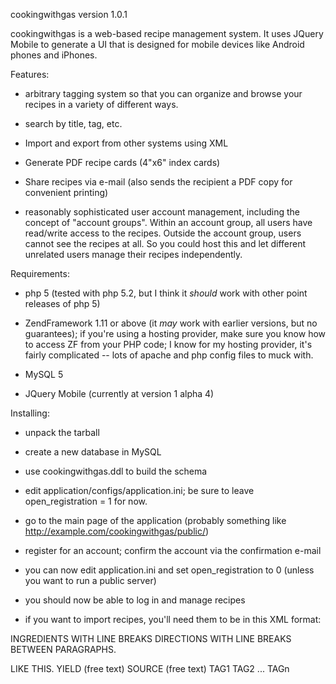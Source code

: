 cookingwithgas
version 1.0.1

cookingwithgas is a web-based recipe management system.  It uses JQuery 
Mobile to generate a UI that is designed for mobile devices like Android 
phones and iPhones.

Features:

- arbitrary tagging system so that you can organize and browse your
  recipes in a variety of different ways.
  
- search by title, tag, etc.

- Import and export from other systems using XML

- Generate PDF recipe cards (4"x6" index cards)

- Share recipes via e-mail (also sends the recipient a PDF copy for
  convenient printing)

- reasonably sophisticated user account management, including the concept
  of "account groups".  Within an account group, all users have read/write
  access to the recipes.  Outside the account group, users cannot see the
  recipes at all.  So you could host this and let different unrelated users
  manage their recipes independently.

Requirements:

- php 5 (tested with php 5.2, but I think it *should* work with other
  point releases of php 5)

- ZendFramework 1.11 or above (it *may* work with earlier versions, but
  no guarantees); if you're using a hosting provider, make sure you know
  how to access ZF from your PHP code; I know for my hosting provider, it's
  fairly complicated -- lots of apache and php config files to muck with.

- MySQL 5

- JQuery Mobile (currently at version 1 alpha 4)

Installing:

- unpack the tarball

- create a new database in MySQL

- use cookingwithgas.ddl to build the schema

- edit application/configs/application.ini; be sure to leave
  open_registration = 1 for now.

- go to the main page of the application (probably something like
  http://example.com/cookingwithgas/public/)

- register for an account; confirm the account via the confirmation
  e-mail

- you can now edit application.ini and set open_registration to 0
  (unless you want to run a public server)

- you should now be able to log in and manage recipes

- if you want to import recipes, you'll need them to be in this XML
  format:


<?xml version="1.0" encoding="utf-8"?>
<recipes>
  <recipe>
    <title>TITLE</title>
    <ingredients>INGREDIENTS
WITH
LINE
BREAKS</ingredients>
    <directions>DIRECTIONS
WITH LINE BREAKS BETWEEN PARAGRAPHS.

LIKE THIS.</directions>
    <yield>YIELD (free text)</yield>
    <source>SOURCE (free text)</source>
    <tags>
      <tag>TAG1</tag>
      <tag>TAG2</tag>
        ...
      <tag>TAGn</tag>
    </tags>
  </recipe>
</recipes>

